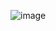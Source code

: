 ![image](https://github.com/kevinl129/ValidadorInscripcionCorrelativas/assets/58643164/881a240c-5cce-451f-8e69-81c2a44735bd)
